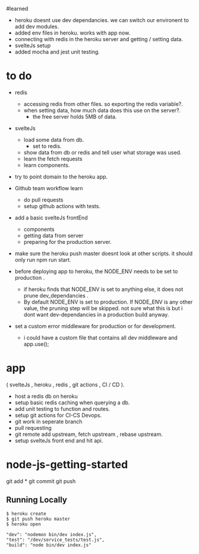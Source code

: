 
#learned

- heroku doesnt use dev dependancies. we can switch our environent to add dev modules.
- added env files in heroku. works with app now.
- connecting with redis in the heroku server and getting / setting data.
- svelteJs setup
- added mocha and jest unit testing.

# to do

- redis
   - accessing redis from other files. so exporting the redis variable?.
   - when setting data, how much data does this use on the server?.
      - the free server holds 5MB of data.

- svelteJs   
    - load some data from db.
       - set to redis.
    - show data from db or redis and tell user what storage was used.
    - learn the fetch requests
    - learn components.

- try to point domain to the heroku app.

- Github team workflow learn
     - do pull requests
     - setup github actions with tests.

- add a basic svelteJs frontEnd
   - components
   - getting data from server
   - preparing for the production server.

- make sure the heroku push master doesnt look at other scripts. it should only run
  npm run start.

- before deploying app to heroku, the NODE_ENV needs to be set to production .
   - if heroku finds that NODE_ENV is set to anything else, it does not prune dev_dependancies .
   - By default NODE_ENV is set to production. If NODE_ENV is any other value, the pruning step will be skipped.
     not sure what this is but i dont want dev-dependancies in a production build anyway.

- set a custom error middleware for production or for development.
    - i could have a custom file that contains all dev middleware and app.use();

# app

( svelteJs , heroku , redis , git actions , CI / CD ).

- host a redis db on heroku
- setup basic redis caching when querying a db.
- add unit testing to function and routes.
- setup git actions for CI-CS Devops.
- git work in seperate branch
- pull requesting
- git remote add upstream, fetch upstream , rebase upstream.
- setup svelteJs front end and hit api.


# node-js-getting-started

git add *
git commit
git push

## Running Locally

```
$ heroku create
$ git push heroku master
$ heroku open
```

```
"dev": "nodemon bin/dev index.js",
"test": "/dev/service_tests/test.js",
"build": "node bin/dev index.js"
```
